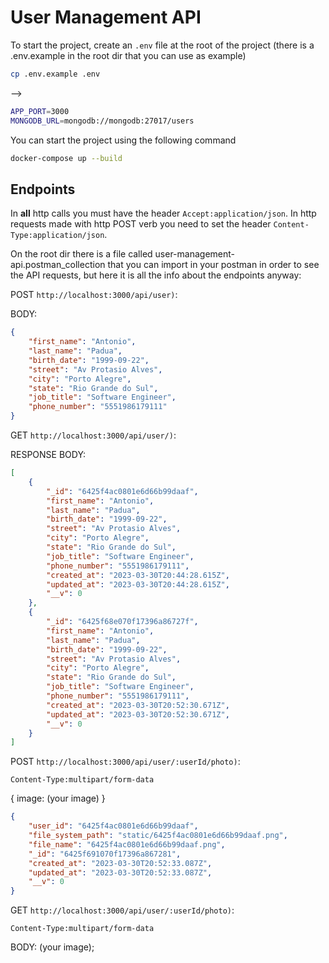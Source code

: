 # User Management API

To start the project, create an `.env` file at the root of the project (there is a .env.example in the root dir that you can use as example)

```bash
cp .env.example .env
```

-->
```bash
APP_PORT=3000
MONGODB_URL=mongodb://mongodb:27017/users
```

You can start the project using the following command

```bash
docker-compose up --build
```

## Endpoints

In **all** http calls you must have the header `Accept:application/json`. In http requests made with http POST verb you need to set the header `Content-Type:application/json`.

On the root dir there is a file called user-management-api.postman_collection that you can import in your postman in order to see the API requests, but here it is all the info about the endpoints anyway:


POST `http://localhost:3000/api/user)`:

BODY:
```json
{
    "first_name": "Antonio",
    "last_name": "Padua",
    "birth_date": "1999-09-22",
    "street": "Av Protasio Alves",
    "city": "Porto Alegre",
    "state": "Rio Grande do Sul",
    "job_title": "Software Engineer",
    "phone_number": "5551986179111"
}
```

GET `http://localhost:3000/api/user/)`:

RESPONSE BODY:
```json
[
    {
        "_id": "6425f4ac0801e6d66b99daaf",
        "first_name": "Antonio",
        "last_name": "Padua",
        "birth_date": "1999-09-22",
        "street": "Av Protasio Alves",
        "city": "Porto Alegre",
        "state": "Rio Grande do Sul",
        "job_title": "Software Engineer",
        "phone_number": "5551986179111",
        "created_at": "2023-03-30T20:44:28.615Z",
        "updated_at": "2023-03-30T20:44:28.615Z",
        "__v": 0
    },
    {
        "_id": "6425f68e070f17396a86727f",
        "first_name": "Antonio",
        "last_name": "Padua",
        "birth_date": "1999-09-22",
        "street": "Av Protasio Alves",
        "city": "Porto Alegre",
        "state": "Rio Grande do Sul",
        "job_title": "Software Engineer",
        "phone_number": "5551986179111",
        "created_at": "2023-03-30T20:52:30.671Z",
        "updated_at": "2023-03-30T20:52:30.671Z",
        "__v": 0
    }
]
```

POST `http://localhost:3000/api/user/:userId/photo)`:

`Content-Type:multipart/form-data`

{
    image: (your image)
}
```json
{
    "user_id": "6425f4ac0801e6d66b99daaf",
    "file_system_path": "static/6425f4ac0801e6d66b99daaf.png",
    "file_name": "6425f4ac0801e6d66b99daaf.png",
    "_id": "6425f691070f17396a867281",
    "created_at": "2023-03-30T20:52:33.087Z",
    "updated_at": "2023-03-30T20:52:33.087Z",
    "__v": 0
}
```


GET `http://localhost:3000/api/user/:userId/photo)`:

`Content-Type:multipart/form-data`

BODY: (your image);
